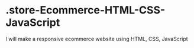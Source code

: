 # .store-Ecommerce-HTML-CSS-JavaScript
I will make a responsive ecommerce website using HTML, CSS, JavaScript
